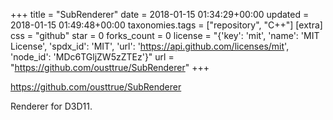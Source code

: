 +++
title = "SubRenderer"
date = 2018-01-15 01:34:29+00:00
updated = 2018-01-15 01:49:48+00:00
taxonomies.tags = ["repository", "C++"]
[extra]
css = "github"
star = 0
forks_count = 0
license = "{'key': 'mit', 'name': 'MIT License', 'spdx_id': 'MIT', 'url': 'https://api.github.com/licenses/mit', 'node_id': 'MDc6TGljZW5zZTEz'}"
url = "https://github.com/ousttrue/SubRenderer"
+++

<https://github.com/ousttrue/SubRenderer>

Renderer for D3D11.
